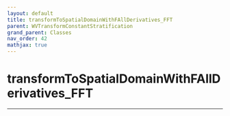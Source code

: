 ```yaml
---
layout: default
title: transformToSpatialDomainWithFAllDerivatives_FFT
parent: WVTransformConstantStratification
grand_parent: Classes
nav_order: 42
mathjax: true
---
```


#  transformToSpatialDomainWithFAllDerivatives_FFT




---


